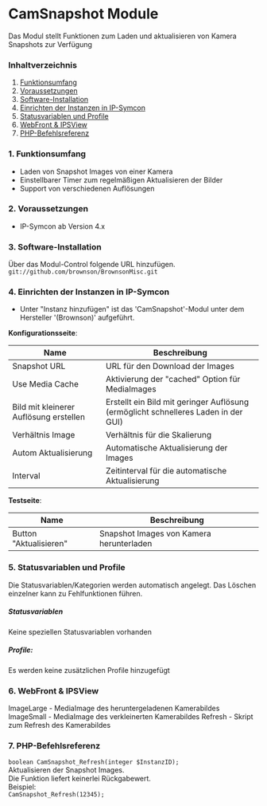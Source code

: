 # CamSnapshot Module
Das Modul stellt Funktionen zum Laden und aktualisieren von Kamera Snapshots zur Verfügung

### Inhaltverzeichnis

1. [Funktionsumfang](#1-funktionsumfang)
2. [Voraussetzungen](#2-voraussetzungen)
3. [Software-Installation](#3-software-installation)
4. [Einrichten der Instanzen in IP-Symcon](#4-einrichten-der-instanzen-in-ip-symcon)
5. [Statusvariablen und Profile](#5-statusvariablen-und-profile)
6. [WebFront & IPSView](#6-webfront--ipsview)
7. [PHP-Befehlsreferenz](#7-php-befehlsreferenz)

### 1. Funktionsumfang

* Laden von Snapshot Images von einer Kamera
* Einstellbarer Timer zum regelmäßigen Aktualisieren der Bilder
* Support von verschiedenen Auflösungen

### 2. Voraussetzungen

- IP-Symcon ab Version 4.x

### 3. Software-Installation

Über das Modul-Control folgende URL hinzufügen.  
`git://github.com/brownson/BrownsonMisc.git`  

### 4. Einrichten der Instanzen in IP-Symcon

- Unter "Instanz hinzufügen" ist das 'CamSnapshot'-Modul unter dem Hersteller '(Brownson)' aufgeführt.  

__Konfigurationsseite__:

Name                                   | Beschreibung
-------------------------------------- | ---------------------------------
Snapshot URL                           | URL für den Download der Images
Use Media Cache                        | Aktivierung der "cached" Option für MediaImages 
Bild mit kleinerer Auflösung erstellen | Erstellt ein Bild mit geringer Auflösung (ermöglicht schnelleres Laden in der GUI)
Verhältnis Image                       | Verhältnis für die Skalierung 
Autom Aktualisierung                   | Automatische Aktualisierung der Images
Interval                               | Zeitinterval für die automatische Aktualisierung

__Testseite__:

Name                                   | Beschreibung
-------------------------------------- | ---------------------------------
Button "Aktualisieren"                 | Snapshot Images von Kamera herunterladen

### 5. Statusvariablen und Profile

Die Statusvariablen/Kategorien werden automatisch angelegt. Das Löschen einzelner kann zu Fehlfunktionen führen.

##### Statusvariablen

Keine speziellen Statusvariablen vorhanden

##### Profile:

Es werden keine zusätzlichen Profile hinzugefügt

### 6. WebFront & IPSView

ImageLarge - MediaImage des heruntergeladenen Kamerabildes
ImageSmall - MediaImage des verkleinerten Kamerabildes
Refresh    - Skript zum Refresh des Kamerabildes

### 7. PHP-Befehlsreferenz

`boolean CamSnapshot_Refresh(integer $InstanzID);`  
Aktualisieren der Snapshot Images.  
Die Funktion liefert keinerlei Rückgabewert.  
Beispiel:  
`CamSnapshot_Refresh(12345);`

